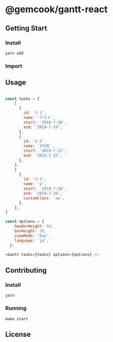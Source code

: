 # @gemcook/gantt-react


## Getting Start


### Install


`yarn add`

### Import


## Usage


```js

const tasks = [
    [
      {
        id: '1-1',
        name: 'テスト',
        start: '2019-7-18',
        end: '2019-7-19',
      },
      {
        id: '1-2',
        name: '2行目',
        start: '2019-7-21',
        end: '2019-7-22',
      },
    ],
    [
      {
        id: '2-1',
        name: 'a',
        start: '2019-7-18',
        end: '2019-7-20',
        customClass: 'aa',
      },
    ],
]

const options = {
    headerHeight: 50,
    barHeight: 30,
    viewMode: 'Day',
    language: 'ja',
  };

<Gantt tasks={tasks} options={options} />
```


## Contributing


### Install


`yarn`


### Running


`make start`


## License


